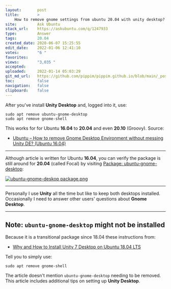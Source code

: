 ```yaml
---
layout:       post
title:        >
    How to remove gnome settings from ubuntu 20.04 with unity desktop?
site:         Ask Ubuntu
stack_url:    https://askubuntu.com/q/1247933
type:         Answer
tags:         20.04
created_date: 2020-06-07 15:25:55
edit_date:    2022-01-06 12:41:10
votes:        "6 "
favorites:    
views:        "3,035 "
accepted:     
uploaded:     2022-01-14 05:03:29
git_md_url:   https://github.com/pippim/pippim.github.io/blob/main/_posts/2020/2020-06-07-How-to-remove-gnome-settings-from-ubuntu-20.04-with-unity-desktop^.md
toc:          false
navigation:   false
clipboard:    false
---
```


After you've install **Unity Desktop** and, logged into it, use:

``` 
sudo apt remove ubuntu-gnome-desktop
sudo apt remove gnome-shell

```

This works for for Ubuntu **16.04** to **20.04** and even **20.10** (Groovy). Source:

- [Ubuntu – How to remove Gnome Desktop Environment without messing Unity DE? (Ubuntu 16.04)][1]


----------


Although article is written for Ubuntu **16.04**, you can verify the package is still around for **20.04** (called Focal) by visiting [Package: ubuntu-gnome-desktop](https://packages.ubuntu.com/focal/ubuntu-gnome-desktop):

[![ubuntu-gnome-deskop package.png][2]][2]


----------


Personally I use **Unity** all the time but like to keep both desktops installed. Occasionally I need to answer other users' questions about **Gnome Desktop**.


----------

## Note: `ubuntu-gnome-desktop` might not be installed

Because it is a transitional package since 18.04 these instructions from:

- [Why and How to Install Unity 7 Desktop on Ubuntu 18.04 LTS][3]

Tell you to simply use:

``` 
sudo apt remove gnome-shell

```

The article doesn't mention `ubuntu-gnome-desktop` needing to be removed. This article includes additional tips on setting up **Unity Desktop**.


  [1]: https://itectec.com/ubuntu/ubuntu-how-to-remove-gnome-desktop-environment-without-messing-unity-de-ubuntu-16-04/
  [2]: https://i.stack.imgur.com/3vBFv.png
  [3]: https://www.linuxbabe.com/ubuntu/install-unity-desktop-ubuntu-18-04-lts
